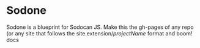 # Sodone
Sodone is a blueprint for Sodocan JS. Make this the gh-pages of any repo (or any site that follows the site.extension/*projectName* format and boom! docs

